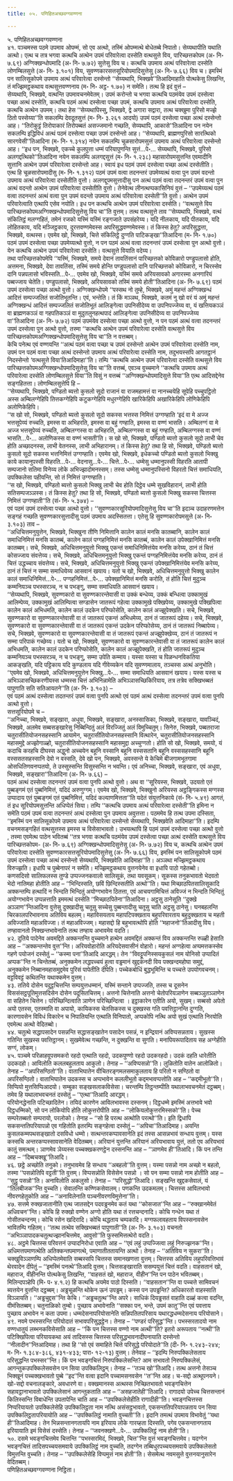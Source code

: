 ```yaml
---
title: ०५. पणिहितअच्छवग्गवण्णना

---
```

५. पणिहितअच्छवग्गवण्णना  
४१. पञ्चमस्स पठमे उपमाव ओपम्मं, सो एव अत्थो, तस्मिं ओपम्मत्थे बोधेतब्बे निपातो। सेय्यथापीति यथाति अत्थो। एत्थ च तत्र भगवा कत्थचि अत्थेन उपमं परिवारेत्वा दस्सेति वत्थसुत्ते विय, पारिच्छत्तकोपम (अ॰ नि॰ ७.६९) अग्गिक्खन्धोपमादि (अ॰ नि॰ ७.७२) सुत्तेसु विय च। कत्थचि उपमाय अत्थं परिवारेत्वा दस्सेति लोणम्बिलसुत्ते (अ॰ नि॰ ३.१०१) विय, सुवण्णकारसत्तसूरियोपमादिसुत्तेसु (अ॰ नि॰ ७.६६) विय च। इमस्मिं पन सालिसूकोपमे उपमाय अत्थं परिवारेत्वा दस्सेन्तो ‘‘सेय्यथापि, भिक्खवे’’तिआदिमाहाति पोत्थकेसु लिखन्ति, तं मज्झिमट्ठकथाय वत्थसुत्तवण्णनाय (म॰ नि॰ अट्ठ॰ १.७०) न समेति। तत्थ हि इदं वुत्तं –  
सेय्यथापि, भिक्खवे, वत्थन्ति उपमावचनमेवेतम्। उपमं करोन्तो च भगवा कत्थचि पठमंयेव उपमं दस्सेत्वा पच्छा अत्थं दस्सेति, कत्थचि पठमं अत्थं दस्सेत्वा पच्छा उपमं, कत्थचि उपमाय अत्थं परिवारेत्वा दस्सेति, कत्थचि अत्थेन उपमम्। तथा हेस ‘‘सेय्यथापिस्सु, भिक्खवे, द्वे अगारा सद्वारा, तत्थ चक्खुमा पुरिसो मज्झे ठितो पस्सेय्या’’ति सकलम्पि देवदूतसुत्तं (म॰ नि॰ ३.२६१ आदयो) उपमं पठमं दस्सेत्वा पच्छा अत्थं दस्सेन्तो आह। ‘‘तिरोकुट्टं तिरोपाकारं तिरोपब्बतं असज्जमानो गच्छति, सेय्यथापि, आकासे’’तिआदिना पन नयेन सकलम्पि इद्धिविधं अत्थं पठमं दस्सेत्वा पच्छा उपमं दस्सेन्तो आह। ‘‘सेय्यथापि, ब्राह्मणपुरिसो सारत्थिको सारगवेसी’’तिआदिना (म॰ नि॰ १.३१४) नयेन सकलम्पि चूळसारोपमसुत्तं उपमाय अत्थं परिवारेत्वा दस्सेन्तो आह। ‘‘इध पन, भिक्खवे, एकच्चे कुलपुत्ता धम्मं परियापुणन्ति सुत्तं…पे॰… सेय्यथापि, भिक्खवे, पुरिसो अलगद्दत्थिको’’तिआदिना नयेन सकलम्पि अलगद्दसुत्तं (म॰ नि॰ १.२३८) महासारोपमसुत्तन्ति एवमादीनि सुत्तानि अत्थेन उपमं परिवारेत्वा दस्सेन्तो आह। स्वायं इध पठमं उपमं दस्सेत्वा पच्छा अत्थं दस्सेतीति।  
एत्थ हि चूळसारोपमादीसु (म॰ नि॰ १.३१२) पठमं उपमं वत्वा तदनन्तरं उपमेय्यत्थं वत्वा पुन उपमं वदन्तो उपमाय अत्थं परिवारेत्वा दस्सेतीति वुत्तो। अलगद्दूपमसुत्तादीसु पन अत्थं पठमं वत्वा तदनन्तरं उपमं वत्वा पुन अत्थं वदन्तो अत्थेन उपमं परिवारेत्वा दस्सेतीति वुत्तो। तेनेवेत्थ लीनत्थप्पकासिनियं वुत्तं – ‘‘उपमेय्यत्थं पठमं वत्वा तदनन्तरं अत्थं वत्वा पुन उपमं वदन्तो उपमाय अत्थं परिवारेत्वा दस्सेती’’ति वुत्तो। अत्थेन उपमं परिवारेत्वाति एत्थापि एसेव नयोति। इध पन कत्थचि अत्थेन उपमं परिवारेत्वा दस्सेति। ‘‘वत्थसुत्ते विय पारिच्छत्तकोपमअग्गिक्खन्धोपमादिसुत्तेसु विय चा’’ति वुत्तम्। तत्थ वत्थसुत्ते ताव ‘‘सेय्यथापि, भिक्खवे, वत्थं संकिलिट्ठं मलग्गहितं, तमेनं रजको यस्मिं यस्मिं रङ्गजाते उपसंहरेय्य। यदि नीलकाय, यदि पीतकाय, यदि लोहितकाय, यदि मञ्जिट्ठकाय, दुरत्तवण्णमेवस्स अपरिसुद्धवण्णमेवस्स। तं किस्स हेतु? अपरिसुद्धत्ता, भिक्खवे, वत्थस्स। एवमेव खो, भिक्खवे, चित्ते संकिलिट्ठे दुग्गति पाटिकङ्खा’’तिआदिना (म॰ नि॰ १.७०) पठमं उपमं दस्सेत्वा पच्छा उपमेय्यत्थो वुत्तो, न पन पठमं अत्थं वत्वा तदनन्तरं उपमं दस्सेत्वा पुन अत्थो वुत्तो। येन कत्थचि अत्थेन उपमं परिवारेत्वा दस्सेति। वत्थसुत्ते वियाति वदेय्य।  
तथा पारिच्छत्तकोपमेपि ‘‘यस्मिं, भिक्खवे, समये देवानं तावतिंसानं पारिच्छत्तको कोविळारो पण्डुपलासो होति, अत्तमना, भिक्खवे, देवा तावतिंसा, तस्मिं समये होन्ति पण्डुपलासो दानि पारिच्छत्तको कोविळारो, न चिरस्सेव दानि पन्नपलासो भविस्सति…पे॰… एवमेव खो, भिक्खवे, यस्मिं समये अरियसावको अगारस्मा अनगारियं पब्बज्जाय चेतेति। पण्डुपलासो, भिक्खवे, अरियसावको तस्मिं समये होती’’तिआदिना (अ॰ नि॰ ७.६९) पठमं उपमं दस्सेत्वा पच्छा अत्थो वुत्तो। अग्गिक्खन्धोपमे ‘‘पस्सथ नो तुम्हे, भिक्खवे, अमुं महन्तं अग्गिक्खन्धं आदित्तं सम्पज्जलितं सजोतिभूतन्ति। एवं, भन्तेति। तं किं मञ्ञथ, भिक्खवे, कतमं नु खो वरं यं अमुं महन्तं अग्गिक्खन्धं आदित्तं सम्पज्जलितं सजोतिभूतं आलिङ्गेत्वा उपनिसीदेय्य वा उपनिपज्जेय्य वा, यं खत्तियकञ्ञं वा ब्राह्मणकञ्ञं वा गहपतिकञ्ञं वा मुदुतलुनहत्थपादं आलिङ्गेत्वा उपनिसीदेय्य वा उपनिपज्जेय्य वा’’तिआदिना (अ॰ नि॰ ७.७२) पठमं उपमंयेव दस्सेत्वा पच्छा अत्थो वुत्तो, न पन पठमं अत्थं वत्वा तदनन्तरं उपमं दस्सेत्वा पुन अत्थो वुत्तो, तस्मा ‘‘कत्थचि अत्थेन उपमं परिवारेत्वा दस्सेति वत्थसुत्ते विय पारिच्छत्तकोपमअग्गिक्खन्धोपमादिसुत्तेसु विय चा’’ति न वत्तब्बम्।  
केचि पनेत्थ एवं वण्णयन्ति ‘‘अत्थं पठमं वत्वा पच्छा च उपमं दस्सेन्तो अत्थेन उपमं परिवारेत्वा दस्सेति नाम, उपमं पन पठमं वत्वा पच्छा अत्थं दस्सेन्तो उपमाय अत्थं परिवारेत्वा दस्सेति नाम, तदुभयस्सपि आगतट्ठानं निदस्सेन्तो ‘वत्थसुत्ते विया’तिआदिमाहा’’ति। तम्पि ‘‘कत्थचि अत्थेन उपमं परिवारेत्वा दस्सेति वत्थसुत्ते विय पारिच्छत्तकोपमअग्गिक्खन्धोपमादिसुत्तेसु विय चा’’ति वत्तब्बं, एवञ्च वुच्चमाने ‘‘कत्थचि उपमाय अत्थं परिवारेत्वा दस्सेति लोणम्बिलसुत्ते विया’’ति विसुं न वत्तब्बं ‘‘अग्गिक्खन्धोपमादिसुत्ते विया’’ति एत्थ आदिसद्देनेव सङ्गहितत्ता। लोणम्बिलसुत्तेपि हि –  
‘‘सेय्यथापि, भिक्खवे, पण्डितो ब्यत्तो कुसलो सूदो राजानं वा राजमहामत्तं वा नानच्चयेहि सूपेहि पच्चुपट्ठितो अस्स अम्बिलग्गेहिपि तित्तकग्गेहिपि कटुकग्गेहिपि मधुरग्गेहिपि खारिकेहिपि अखारिकेहिपि लोणिकेहिपि अलोणिकेहिपि।  
‘‘स खो सो, भिक्खवे, पण्डितो ब्यत्तो कुसलो सूदो सकस्स भत्तस्स निमित्तं उग्गण्हाति ‘इदं वा मे अज्ज भत्तसूपेय्यं रुच्चति, इमस्स वा अभिहरति, इमस्स वा बहुं गण्हाति, इमस्स वा वण्णं भासति। अम्बिलग्गं वा मे अज्ज भत्तसूपेय्यं रुच्चति, अम्बिलग्गस्स वा अभिहरति, अम्बिलग्गस्स वा बहुं गण्हाति, अम्बिलग्गस्स वा वण्णं भासति…पे॰… अलोणिकस्स वा वण्णं भासती’ति। स खो सो, भिक्खवे, पण्डितो ब्यत्तो कुसलो सूदो लाभी चेव होति अच्छादनस्स, लाभी वेतनस्स, लाभी अभिहारानम्। तं किस्स हेतु? तथा हि सो, भिक्खवे, पण्डितो ब्यत्तो कुसलो सूदो सकस्स भत्तनिमित्तं उग्गण्हाति। एवमेव खो, भिक्खवे, इधेकच्चो पण्डितो ब्यत्तो कुसलो भिक्खु काये कायानुपस्सी विहरति…पे॰… वेदनासु…पे॰… चित्ते…पे॰… धम्मेसु धम्मानुपस्सी विहरति आतापी सम्पजानो सतिमा विनेय्य लोके अभिज्झादोमनस्सम्। तस्स धम्मेसु धम्मानुपस्सिनो विहरतो चित्तं समाधियति, उपक्किलेसा पहीयन्ति, सो तं निमित्तं उग्गण्हाति।  
‘‘स खो, भिक्खवे, पण्डितो ब्यत्तो कुसलो भिक्खु लाभी चेव होति दिट्ठेव धम्मे सुखविहारानं, लाभी होति सतिसम्पजञ्ञस्स। तं किस्स हेतु? तथा हि सो, भिक्खवे, पण्डितो ब्यत्तो कुसलो भिक्खु सकस्स चित्तस्स निमित्तं उग्गण्हाती’’ति (सं॰ नि॰ ५.३७४) –  
एवं पठमं उपमं दस्सेत्वा पच्छा अत्थो वुत्तो। ‘‘सुवण्णकारसूरियोपमादिसुत्तेसु विय चा’’ति इदञ्च उदाहरणमत्तेन सङ्गहं गच्छति सुवण्णकारसुत्तादीसु पठमं उपमाय अदस्सितत्ता। एतेसु हि सुवण्णकारोपमसुत्ते (अ॰ नि॰ ३.१०३) ताव –  
‘‘अधिचित्तमनुयुत्तेन, भिक्खवे, भिक्खुना तीणि निमित्तानि कालेन कालं मनसि कातब्बानि, कालेन कालं समाधिनिमित्तं मनसि कातब्बं, कालेन कालं पग्गहनिमित्तं मनसि कातब्बं, कालेन कालं उपेक्खानिमित्तं मनसि कातब्बम्। सचे, भिक्खवे, अधिचित्तमनुयुत्तो भिक्खु एकन्तं समाधिनिमित्तंयेव मनसि करेय्य, ठानं तं चित्तं कोसज्जाय संवत्तेय्य। सचे, भिक्खवे, अधिचित्तमनुयुत्तो भिक्खु एकन्तं पग्गहनिमित्तंयेव मनसि करेय्य, ठानं तं चित्तं उद्धच्चाय संवत्तेय्य। सचे, भिक्खवे, अधिचित्तमनुयुत्तो भिक्खु एकन्तं उपेक्खानिमित्तंयेव मनसि करेय्य, ठानं तं चित्तं न सम्मा समाधियेय्य आसवानं खयाय। यतो च खो, भिक्खवे, अधिचित्तमनुयुत्तो भिक्खु कालेन कालं समाधिनिमित्तं…पे॰… पग्गहनिमित्तं…पे॰… उपेक्खानिमित्तं मनसि करोति, तं होति चित्तं मुदुञ्च कम्मनियञ्च पभस्सरञ्च, न च पभङ्गु, सम्मा समाधियति आसवानं खयाय।  
‘‘सेय्यथापि, भिक्खवे, सुवण्णकारो वा सुवण्णकारन्तेवासी वा उक्कं बन्धेय्य, उक्कं बन्धित्वा उक्कामुखं आलिम्पेय्य, उक्कामुखं आलिम्पित्वा सण्डासेन जातरूपं गहेत्वा उक्कामुखे पक्खिपेय्य, उक्कामुखे पक्खिपित्वा कालेन कालं अभिधमति, कालेन कालं उदकेन परिप्फोसेति, कालेन कालं अज्झुपेक्खति। सचे, भिक्खवे, सुवण्णकारो वा सुवण्णकारन्तेवासी वा तं जातरूपं एकन्तं अभिधमेय्य, ठानं तं जातरूपं दहेय्य। सचे, भिक्खवे, सुवण्णकारो वा सुवण्णकारन्तेवासी वा तं जातरूपं एकन्तं उदकेन परिप्फोसेय्य, ठानं तं जातरूपं निब्बापेय्य। सचे, भिक्खवे, सुवण्णकारो वा सुवण्णकारन्तेवासी वा तं जातरूपं एकन्तं अज्झुपेक्खेय्य, ठानं तं जातरूपं न सम्मा परिपाकं गच्छेय्य। यतो च खो, भिक्खवे, सुवण्णकारो वा सुवण्णकारन्तेवासी वा तं जातरूपं कालेन कालं अभिधमति, कालेन कालं उदकेन परिप्फोसेति, कालेन कालं अज्झुपेक्खति, तं होति जातरूपं मुदुञ्च कम्मनियञ्च पभस्सरञ्च, न च पभङ्गु, सम्मा उपेति कम्माय। यस्सा यस्सा च पिळन्धनविकतिया आकङ्खति, यदि पट्टिकाय यदि कुण्डलाय यदि गीवेय्यकेन यदि सुवण्णमालाय, तञ्चस्स अत्थं अनुभोति।  
‘‘एवमेव खो, भिक्खवे, अधिचित्तमनुयुत्तेन भिक्खु…पे॰… सम्मा समाधियति आसवानं खयाय। यस्स यस्स च अभिञ्ञासच्छिकरणीयस्स धम्मस्स चित्तं अभिनिन्नामेति अभिञ्ञासच्छिकिरियाय, तत्र तत्रेव सक्खिभब्बतं पापुणाति सति सतिआयतने’’ति (अ॰ नि॰ ३.१०३) –  
एवं पठमं अत्थं दस्सेत्वा तदतन्तरं उपमं वत्वा पुनपि अत्थो एवं पठमं अत्थं दस्सेत्वा तदनन्तरं उपमं वत्वा पुनपि अत्थो वुत्तो।  
सत्तसूरियोपमे च –  
‘‘अनिच्चा, भिक्खवे, सङ्खारा, अधुवा, भिक्खवे, सङ्खारा, अनस्सासिका, भिक्खवे, सङ्खारा, यावञ्चिदं, भिक्खवे, अलमेव सब्बसङ्खारेसु निब्बिन्दितुं अलं विरज्जितुं अलं विमुच्चितुम्। सिनेरु, भिक्खवे, पब्बतराजा चतुरासीतियोजनसहस्सानि आयामेन, चतुरासीतियोजनसहस्सानि वित्थारेन, चतुरासीतियोजनसहस्सानि महासमुद्दे अज्झोगाळ्हो, चतुरासीतियोजनसहस्सानि महासमुद्दा अच्चुग्गतो। होति सो खो, भिक्खवे, समयो, यं कदाचि करहचि दीघस्स अद्धुनो अच्चयेन बहूनि वस्सानि बहूनि वस्ससतानि बहूनि वस्ससहस्सानि बहूनि वस्ससतसहस्सानि देवो न वस्सति, देवे खो पन, भिक्खवे, अवस्सन्ते ये केचिमे बीजगामभूतगामा ओसधितिणवनप्पतयो, ते उस्सुस्सन्ति विसुस्सन्ति न भवन्ति। एवं अनिच्चा, भिक्खवे, सङ्खारा, एवं अधुवा, भिक्खवे, सङ्खारा’’तिआदिना (अ॰ नि॰ ७.६६) –  
पठमं अत्थं दस्सेत्वा तदनन्तरं उपमं वत्वा पुनपि अत्थो वुत्तो। अथ वा ‘‘सूरियस्स, भिक्खवे, उदयतो एतं पुब्बङ्गमं एतं पुब्बनिमित्तं, यदिदं अरुणुग्गम्। एवमेव खो, भिक्खवे, भिक्खुनो अरियस्स अट्ठङ्गिकस्स मग्गस्स उप्पादाय एतं पुब्बङ्गमं एतं पुब्बनिमित्तं, यदिदं कल्याणमित्तता’’ति यदेतं संयुत्तनिकाये (सं॰ नि॰ ५.४९) आगतं, तं इध सूरियोपमसुत्तन्ति अधिप्पेतं सिया। तम्पि ‘‘कत्थचि उपमाय अत्थं परिवारेत्वा दस्सेती’’ति इमिना न समेति पठमं उपमं वत्वा तदनन्तरं अत्थं दस्सेत्वा पुन उपमाय अवुत्तत्ता। पठममेव हि तत्थ उपमा दस्सिता, ‘‘इमस्मिं पन सालिसूकोपमे उपमाय अत्थं परिवारेत्वा दस्सेन्तो सेय्यथापि, भिक्खवेति आदिमाहा’’ति। इदम्पि वचनमसङ्गहितं वत्थसुत्तस्स इमस्स च विसेसाभावतो। उभयत्थापि हि पठमं उपमं दस्सेत्वा पच्छा अत्थो वुत्तो , तस्मा एवमेत्थ पाठेन भवितब्बं ‘‘तत्र भगवा कत्थचि पठमंयेव उपमं दस्सेत्वा पच्छा अत्थं दस्सेति वत्थसुत्ते विय पारिच्छत्तकोपम- (अ॰ नि॰ ७.६९) अग्गिक्खन्धोपमादिसुत्तेसु (अ॰ नि॰ ७.७२) विय च, कत्थचि अत्थेन उपमं परिवारेत्वा दस्सेति सुवण्णकारसत्तसूरियोपमादिसुत्तेसु (अ॰ नि॰ ७.६६) विय, इमस्मिं पन सालिसूकोपमे पठमं उपमं दस्सेत्वा पच्छा अत्थं दस्सेन्तो सेय्यथापि, भिक्खवेति आदिमाहा’’ति। अञ्ञथा मज्झिमट्ठकथाय विरुज्झति। इधापि च पुब्बेनापरं न समेति। मज्झिमट्ठकथाय वुत्तनयेनेव वा इधापि पाठो गहेतब्बो।  
कणसदिसो सालिफलस्स तुण्डे उप्पज्जनकवालो सालिसूकं, तथा यवसूकम्। सूकस्स तनुकभावतो भेदवतो भेदो नातिमहा होतीति आह – ‘‘भिन्दिस्सति, छविं छिन्दिस्सतीति अत्थो’’ति। यथा मिच्छाठपितसालिसूकादि अक्कन्तम्पि हत्थादिं न भिन्दति भिन्दितुं अयोग्गभावेन ठितत्ता, एवं आचयगामिचित्तं अविज्जं न भिन्दति भिन्दितुं अयोग्गभावेन उप्पन्नत्ताति इममत्थं दस्सेति ‘‘मिच्छाठपितेना’’तिआदिना। अट्ठसु ठानेसूति ‘‘दुक्खे अञ्ञाण’’न्तिआदिना वुत्तेसु दुक्खादीसु चतूसु सच्चेसु पुब्बन्तादीसु चतूसु चाति अट्ठसु ठानेसु। घनबहलन्ति चिरकालपरिभावनाय अतिविय बहलम्। महाविसयताय महापटिपक्खताय बहुपरिवारताय बहुदुक्खताय च महती अविज्जाति महाअविज्जा। तं महाअविज्जम्। महासद्दो हि बहुभावत्थोपि होति ‘‘महाजनो’’तिआदीसु विय। तण्हावानतो निक्खन्तभावेनाति तत्थ तण्हाय अभावमेव वदति।  
४२. दुतिये पादेनेव अवमद्दिते अक्कन्तन्ति वुच्चमाने हत्थेन अवमद्दितं अक्कन्तं विय अक्कन्तन्ति रुळ्ही हेसाति आह – ‘‘अक्कन्तन्तेव वुत्त’’न्ति। अरियवोहारोति अरियदेसवासीनं वोहारो। महन्तं अग्गहेत्वा अप्पमत्तकस्सेव गहणे पयोजनं दस्सेतुं – ‘‘कस्मा पना’’तिआदि आरद्धम्। तेन ‘‘विवट्टूपनिस्सयकुसलं नाम योनिसो उप्पादितं अप्पक’’न्ति न चिन्तेतब्बं, अनुक्कमेन लद्धपच्चयं हुत्वा वड्ढमानं खुद्दकनदी विय पक्खन्दमहोघा समुद्दं, अनुक्कमेन निब्बानमहासमुद्दमेव पुरिसं पापेतीति दीपेति। पच्चेकबोधिं बुद्धभूमिन्ति च पच्चत्ते उपयोगवचनम्। वट्टविवट्टं कथितन्ति यथाक्कमेन वुत्तम्।  
४३. ततिये दोसेन पदुट्ठचित्तन्ति सम्पयुत्तधम्मानं, यस्मिं सन्ताने उप्पज्जति, तस्स च दूसनेन विससंसट्ठपूतिमुत्तसदिसेन दोसेन पदूसितचित्तम्। अत्तनो चित्तेनाति अत्तनो चेतोपरियञाणेन सब्बञ्ञुतञ्ञाणेन वा सहितेन चित्तेन। परिच्छिन्दित्वाति ञाणेन परिच्छिन्दित्वा । इट्ठाकारेन एतीति अयो, सुखम्। सब्बसो अपेतो अयो एतस्स, एतस्माति वा अपायो, कायिकस्स चेतसिकस्स च दुक्खस्स गति पवत्तिट्ठानन्ति दुग्गति, कारणावसेन विविधं विकारेन च निपातियन्ति एत्थाति विनिपातो, अप्पकोपि नत्थि अयो सुखं एत्थाति निरयोति एवमेत्थ अत्थो वेदितब्बो।  
४४. चतुत्थे सद्धापसादेन पसन्नन्ति सद्धासङ्खातेन पसादेन पसन्नं, न इन्द्रियानं अविप्पसन्नताय। सुखस्स गतिन्ति सुखस्स पवत्तिट्ठानम्। सुखमेवेत्थ गच्छन्ति, न दुक्खन्ति वा सुगति। मनापियरूपादिताय सह अग्गेहीति सग्गं, लोकम्।  
४५. पञ्चमे परिळाहवूपसमकरो रहदो एत्थाति रहदो, उदकपुण्णो रहदो उदकरहदो। उदकं दहति धारेतीति उदकदहो। आविलोति कललबहुलताय आकुलो। तेनाह – ‘‘अविप्पसन्नो’’ति। लुळितोति वातेन आलोळितो। तेनाह – ‘‘अपरिसण्ठितो’’ति। वाताभिघातेन वीचितरङ्गमलसमाकुलताय हि परितो न सण्ठितो वा अपरिसण्ठितो। वाताभिघातेन उदकस्स च अप्पभावेन कललीभूतो कद्दमभावप्पत्तोति आह – ‘‘कद्दमीभूतो’’ति। सिप्पियो मुत्तसिप्पिआदयो। सम्बुका सङ्खसलाकविसेसा। चरन्तम्पि तिट्ठन्तम्पीति यथालाभवचनमेतं दट्ठब्बम्। तमेव हि यथालाभवचनतं दस्सेतुं – ‘‘एत्था’’तिआदि आरद्धम्।  
परियोनद्धेनाति पटिच्छादितेन। तयिदं कारणेन आविलभावस्स दस्सनम्। दिट्ठधम्मे इमस्मिं अत्तभावे भवो दिट्ठधम्मिको, सो पन लोकियोपि होति लोकुत्तरोपीति आह – ‘‘लोकियलोकुत्तरमिस्सको’’ति। पेच्च सम्परेतब्बतो सम्परायो, परलोको। तेनाह – ‘‘सो हि परत्थ अत्थोति परत्थो’’ति। इति द्विधापि सकसन्ततिपरियापन्नो एव गहितोति इतरम्पि सङ्गहेत्वा दस्सेतुं – ‘‘अपिचा’’तिआदिमाह। अयन्ति कुसलकम्मपथसङ्खातो दसविधो धम्मो। सत्थन्तरकप्पावसानेति इदं तस्स आसन्नभावं सन्धाय वुत्तम्। यस्स कस्सचि अन्तरकप्पस्सावसानेति वेदितब्बम्। अरियानं युत्तन्ति अरियानं अरियभावाय युत्तं, ततो एव अरियभावं कातुं समत्थम्। ञाणमेव ञेय्यस्स पच्चक्खकरणट्ठेन दस्सनन्ति आह – ‘‘ञाणमेव ही’’तिआदि। किं पन तन्ति आह – ‘‘दिब्बचक्खू’’तिआदि।  
४६. छट्ठे अच्छोति तनुको। तनुभावमेव हि सन्धाय ‘‘अबहलो’’ति वुत्तम्। यस्मा पसन्नो नाम अच्छो न बहलो, तस्मा ‘‘पसन्नोतिपि वट्टती’’ति वुत्तम्। विप्पसन्नोति विसेसेन पसन्नो । सो पन सम्मा पसन्नो नाम होतीति आह – ‘‘सुट्ठु पसन्नो’’ति। अनाविलोति अकलुसो। तेनाह – ‘‘परिसुद्धो’’तिआदि। सङ्खन्ति खुद्दकसेवालं, यं ‘‘तिलबीजक’’न्ति वुच्चति। सेवालन्ति कण्णिकसेवालम्। पणकन्ति उदकमलम्। चित्तस्स आविलभावो नीवरणहेतुकोति आह – ‘‘अनाविलेनाति पञ्चनीवरणविमुत्तेना’’ति।  
४७. सत्तमे रुक्खजातानीति एत्थ जातसद्देन पदवड्ढनमेव कतं यथा ‘‘कोसजात’’न्ति आह – ‘‘रुक्खानमेवेतं अधिवचन’’न्ति। कोचि हि रुक्खो वण्णेन अग्गो होति यथा तं रत्तचन्दनादि। कोचि गन्धेन यथा तं गोसीतचन्दनम्। कोचि रसेन खदिरादि। कोचि थद्धताय चम्पकादि। मग्गफलावहताय विपस्सनावसेन भावितम्पि गहितम्। ‘‘तत्थ तत्थेव सक्खिभब्बतं पापुणाती’’ति (अ॰ नि॰ ३.१०३) वचनतो ‘‘अभिञ्ञापादकचतुत्थज्झानचित्तमेव, आवुसो’’ति फुस्समित्तत्थेरो वदति।  
४८. अट्ठमे चित्तस्स परिवत्तनं उप्पादनिरोधा एवाति आह – ‘‘एवं लहुं उप्पज्जित्वा लहुं निरुज्झनक’’न्ति। अधिमत्तपमाणत्थेति अतिक्कन्तपमाणत्थे, पमाणातीततायन्ति अत्थो। तेनाह – ‘‘अतिविय न सुकरा’’ति। चक्खुविञ्ञाणम्पि अधिप्पेतमेवाति सब्बस्सपि चित्तस्स समानखणत्ता वुत्तम्। चित्तस्स अतिविय लहुपरिवत्तिभावं थेरवादेन दीपेतुं – ‘‘इमस्मिं पनत्थे’’तिआदि वुत्तम्। चित्तसङ्खाराति ससम्पयुत्तं चित्तं वदति। वाहसतानं खो, महाराज, वीहीनन्ति पोत्थकेसु लिखन्ति, ‘‘वाहसतं खो, महाराज, वीहीन’’न्ति पन पाठेन भवितब्बम्। मिलिन्दपञ्हेपि (मि॰ प॰ ४.१.२) हि कत्थचि अयमेव पाठो दिस्सति। ‘‘वाहसतान’’न्ति वा पच्चत्ते सामिवचनं ब्यत्तयेन वुत्तन्ति दट्ठब्बम्। अड्ढचूळन्ति थोकेन ऊनं उपड्ढम्। कस्स पन उपड्ढन्ति? अधिकारतो वाहस्साति विञ्ञायति। ‘‘अड्ढचुद्दस’’न्ति केचि। ‘‘अड्ढचतुत्थ’’न्ति अपरे। साधिकं दियड्ढसतं वाहाति दळ्हं कत्वा वदन्ति, वीमंसितब्बम्। चतुनाळिको तुम्बो। पुच्छाय अभावेनाति ‘‘सक्का पन, भन्ते, उपमं कातु’’न्ति एवं पवत्ताय पुच्छाय अभावेन न कता उपमा। धम्मदेसनापरियोसानेति सन्निपतितपरिसाय यथारद्धधम्मदेसनाय परियोसाने।  
४९. नवमे पभस्सरन्ति परियोदातं सभावपरिसुद्धट्ठेन। तेनाह – ‘‘पण्डरं परिसुद्ध’’न्ति। पभस्सरतादयो नाम वण्णधातुयं लब्भनकविसेसाति आह – ‘‘किं पन चित्तस्स वण्णो नाम अत्थी’’ति? इतरो अरूपताय ‘‘नत्थी’’ति पटिक्खिपित्वा परियायकथा अयं तादिसस्स चित्तस्स परिसुद्धभावनादीपनायाति दस्सेन्तो ‘‘नीलादीन’’न्तिआदिमाह। तथा हि ‘‘सो एवं समाहिते चित्ते परिसुद्धे परियोदाते’’ति (दी॰ नि॰ १.२४३-२४४; म॰ नि॰ १.३८४-३८६, ४३१-४३३; पारा॰ १२-१३) वुत्तम्। तेनेवाह – ‘‘इदम्पि निरुपक्किलेसताय परिसुद्धन्ति पभस्सर’’न्ति। किं पन भवङ्गचित्तं निरुपक्किलेसन्ति? आम सभावतो निरुपक्किलेसं, आगन्तुकउपक्किलेसवसेन पन सिया उपक्किलिट्ठम्। तेनाह – ‘‘तञ्च खो’’तिआदि। तत्थ अत्तनो तेसञ्च भिक्खूनं पच्चक्खभावतो पुब्बे ‘‘इद’’न्ति वत्वा इदानि पच्चामसनवसेन ‘‘त’’न्ति आह। च-सद्दो अत्थूपनयने। खो-सद्दो वचनालङ्कारे, अवधारणे वा। वक्खमानस्स अत्थस्स निच्छितभावतो भवङ्गचित्तेन सहावट्ठानाभावतो उपक्किलेसानं आगन्तुकताति आह – ‘‘असहजातेही’’तिआदि। रागादयो उपेच्च चित्तसन्तानं किलिस्सन्ति विबाधेन्ति उपतापेन्ति चाति आह – ‘‘उपक्किलेसेहीति रागादीही’’ति। भवङ्गचित्तस्स निप्परियायतो उपक्किलेसेहि उपक्किलिट्ठता नाम नत्थि असंसट्ठभावतो, एकसन्ततिपरियापन्नताय पन सिया उपक्किलिट्ठतापरियायोति आह – ‘‘उपक्किलिट्ठं नामाति वुच्चती’’ति। इदानि तमत्थं उपमाय विभावेतुं ‘‘यथा ही’’तिआदिमाह। तेन भिन्नसन्तानगतायपि नाम इरियाय लोके गारय्हता दिस्सति, पगेव एकसन्तानगताय इरियायाति इमं विसेसं दस्सेति। तेनाह – ‘‘जवनक्खणे…पे॰… उपक्किलिट्ठं नाम होती’’ति।  
५०. दसमे भवङ्गचित्तमेव चित्तन्ति ‘‘पभस्सरमिदं, भिक्खवे, चित्त’’न्ति वुत्तं भवङ्गचित्तमेव। यदग्गेन भवङ्गचित्तं तादिसपच्चयसमवाये उपक्किलिट्ठं नाम वुच्चति, तदग्गेन तब्बिधुरपच्चयसमवाये उपक्किलेसतो विमुत्तन्ति वुच्चति। तेनाह – ‘‘उपक्किलेसेहि विप्पमुत्तं नाम होती’’ति। सेसमेत्थ नवमसुत्ते वुत्तनयानुसारेन वेदितब्बम्।  
पणिहितअच्छवग्गवण्णना निट्ठिता।  
